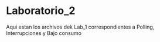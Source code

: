 # Laboratorio_2
Aqui estan los archivos dek Lab_1 correspondientes a Polling, Interrupciones y Bajo consumo
